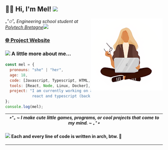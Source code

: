 <h2> 👋🏻 Hi, I'm Mel! <img src="https://www.pngall.com/wp-content/uploads/15/Cute-Frog-PNG-Cutout.png" width="40"></h2>
<img align='right' src="https://github.com/adrien-schndr/adrien-schndr/blob/main/girl.png" width="230">
<p><em>₊˚✩˚₊ Engineering school student at <a href="https://www-ensibs.univ-ubs.fr/fr/index.html">Polytech Bretagne</a><img src="https://media.giphy.com/media/VgCDAzcKvsR6OM0uWg/giphy.gif" width="35"> 
</em></p>


### [🌐 Project Website](https://mel.schndr.pro/spotify-player)



### <img src="https://media0.giphy.com/media/v1.Y2lkPTc5MGI3NjExd3NibXN1Ymxia2E1cndjaDU2eHZmd3F1YTZiOGFicmFqdm4wZjd3NiZlcD12MV9pbnRlcm5hbF9naWZfYnlfaWQmY3Q9cw/QVz8bVdhi6dmkIkg61/giphy.gif" width="50"> A little more about me...  

```javascript
const mel = {
  pronouns: "she" | "her",
  age: 18,
  code: [Javascript, Typescript, HTML, CSS, Python],
  tools: [React, Node, Linux, Docker],
  project: "I am currently working on a website made with \
            react and typescript (back-end & front-end)"
};
console.log(mel);
```

| *⋆⁺₊ ~ I make cute little games, programs, or cool projects that come to my mind. ~ ₊⁺⋆* |
| -------|


<h4> <img src="https://media3.giphy.com/media/v1.Y2lkPTc5MGI3NjExNGJ4ZzduNTB4dzFxbDN1cThmeTA4c3N4dDFsb3lrYzNlMnVkaTE2cSZlcD12MV9pbnRlcm5hbF9naWZfYnlfaWQmY3Q9cw/ZVZTD5kaMZ2d7EEfRn/giphy.gif" width="40"> Each and every line of code is written in arch, btw. 🖤 </h4>

---
